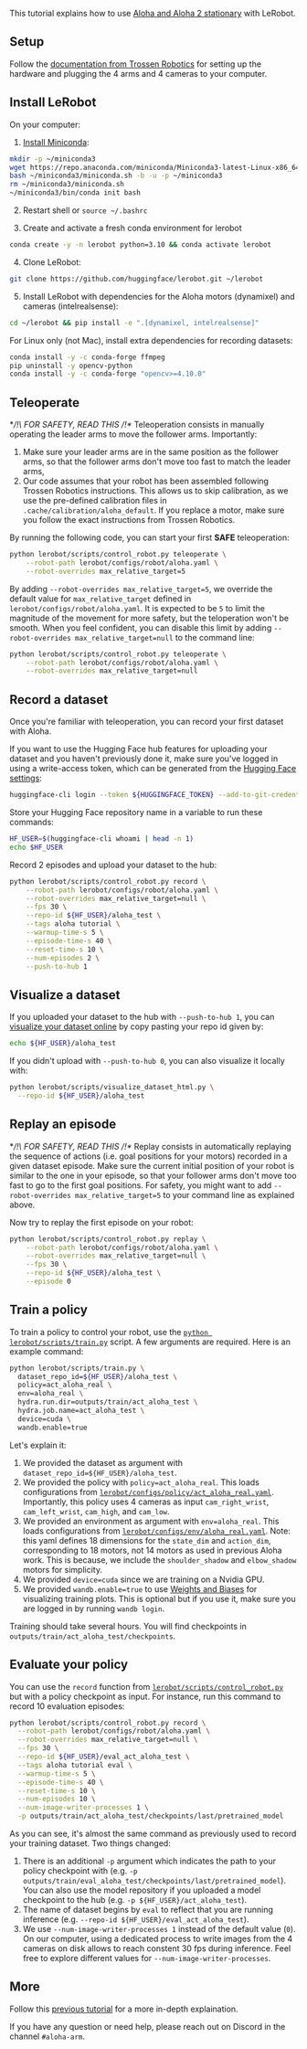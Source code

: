 This tutorial explains how to use [Aloha and Aloha 2 stationary](https://www.trossenrobotics.com/aloha-stationary) with LeRobot.

## Setup

Follow the [documentation from Trossen Robotics](https://docs.trossenrobotics.com/aloha_docs/getting_started/stationary/hardware_setup.html) for setting up the hardware and plugging the 4 arms and 4 cameras to your computer.


## Install LeRobot

On your computer:

1. [Install Miniconda](https://docs.anaconda.com/miniconda/#quick-command-line-install):
```bash
mkdir -p ~/miniconda3
wget https://repo.anaconda.com/miniconda/Miniconda3-latest-Linux-x86_64.sh -O ~/miniconda3/miniconda.sh
bash ~/miniconda3/miniconda.sh -b -u -p ~/miniconda3
rm ~/miniconda3/miniconda.sh
~/miniconda3/bin/conda init bash
```

2. Restart shell or `source ~/.bashrc`

3. Create and activate a fresh conda environment for lerobot
```bash
conda create -y -n lerobot python=3.10 && conda activate lerobot
```

4. Clone LeRobot:
```bash
git clone https://github.com/huggingface/lerobot.git ~/lerobot
```

5. Install LeRobot with dependencies for the Aloha motors (dynamixel) and cameras (intelrealsense):
```bash
cd ~/lerobot && pip install -e ".[dynamixel, intelrealsense]"
```

For Linux only (not Mac), install extra dependencies for recording datasets:
```bash
conda install -y -c conda-forge ffmpeg
pip uninstall -y opencv-python
conda install -y -c conda-forge "opencv>=4.10.0"
```

## Teleoperate

**/!\ FOR SAFETY, READ THIS /!\**
Teleoperation consists in manually operating the leader arms to move the follower arms. Importantly:
1. Make sure your leader arms are in the same position as the follower arms, so that the follower arms don't move too fast to match the leader arms,
2. Our code assumes that your robot has been assembled following Trossen Robotics instructions. This allows us to skip calibration, as we use the pre-defined calibration files in `.cache/calibration/aloha_default`. If you replace a motor, make sure you follow the exact instructions from Trossen Robotics.

By running the following code, you can start your first **SAFE** teleoperation:
```bash
python lerobot/scripts/control_robot.py teleoperate \
    --robot-path lerobot/configs/robot/aloha.yaml \
    --robot-overrides max_relative_target=5
```

By adding `--robot-overrides max_relative_target=5`, we override the default value for `max_relative_target` defined in `lerobot/configs/robot/aloha.yaml`. It is expected to be `5` to limit the magnitude of the movement for more safety, but the teloperation won't be smooth. When you feel confident, you can disable this limit by adding `--robot-overrides max_relative_target=null` to the command line:
```bash
python lerobot/scripts/control_robot.py teleoperate \
    --robot-path lerobot/configs/robot/aloha.yaml \
    --robot-overrides max_relative_target=null
```

## Record a dataset

Once you're familiar with teleoperation, you can record your first dataset with Aloha.

If you want to use the Hugging Face hub features for uploading your dataset and you haven't previously done it, make sure you've logged in using a write-access token, which can be generated from the [Hugging Face settings](https://huggingface.co/settings/tokens):
```bash
huggingface-cli login --token ${HUGGINGFACE_TOKEN} --add-to-git-credential
```

Store your Hugging Face repository name in a variable to run these commands:
```bash
HF_USER=$(huggingface-cli whoami | head -n 1)
echo $HF_USER
```

Record 2 episodes and upload your dataset to the hub:
```bash
python lerobot/scripts/control_robot.py record \
    --robot-path lerobot/configs/robot/aloha.yaml \
    --robot-overrides max_relative_target=null \
    --fps 30 \
    --repo-id ${HF_USER}/aloha_test \
    --tags aloha tutorial \
    --warmup-time-s 5 \
    --episode-time-s 40 \
    --reset-time-s 10 \
    --num-episodes 2 \
    --push-to-hub 1
```

## Visualize a dataset

If you uploaded your dataset to the hub with `--push-to-hub 1`, you can [visualize your dataset online](https://huggingface.co/spaces/lerobot/visualize_dataset) by copy pasting your repo id given by:
```bash
echo ${HF_USER}/aloha_test
```

If you didn't upload with `--push-to-hub 0`, you can also visualize it locally with:
```bash
python lerobot/scripts/visualize_dataset_html.py \
  --repo-id ${HF_USER}/aloha_test
```

## Replay an episode

**/!\ FOR SAFETY, READ THIS /!\**
Replay consists in automatically replaying the sequence of actions (i.e. goal positions for your motors) recorded in a given dataset episode. Make sure the current initial position of your robot is similar to the one in your episode, so that your follower arms don't move too fast to go to the first goal positions. For safety, you might want to add `--robot-overrides max_relative_target=5` to your command line as explained above.

Now try to replay the first episode on your robot:
```bash
python lerobot/scripts/control_robot.py replay \
    --robot-path lerobot/configs/robot/aloha.yaml \
    --robot-overrides max_relative_target=null \
    --fps 30 \
    --repo-id ${HF_USER}/aloha_test \
    --episode 0
```

## Train a policy

To train a policy to control your robot, use the [`python lerobot/scripts/train.py`](../lerobot/scripts/train.py) script. A few arguments are required. Here is an example command:
```bash
python lerobot/scripts/train.py \
  dataset_repo_id=${HF_USER}/aloha_test \
  policy=act_aloha_real \
  env=aloha_real \
  hydra.run.dir=outputs/train/act_aloha_test \
  hydra.job.name=act_aloha_test \
  device=cuda \
  wandb.enable=true
```

Let's explain it:
1. We provided the dataset as argument with `dataset_repo_id=${HF_USER}/aloha_test`.
2. We provided the policy with `policy=act_aloha_real`. This loads configurations from [`lerobot/configs/policy/act_aloha_real.yaml`](../lerobot/configs/policy/act_aloha_real.yaml). Importantly, this policy uses 4 cameras as input `cam_right_wrist`, `cam_left_wrist`, `cam_high`, and `cam_low`.
3. We provided an environment as argument with `env=aloha_real`. This loads configurations from [`lerobot/configs/env/aloha_real.yaml`](../lerobot/configs/env/aloha_real.yaml). Note: this yaml defines 18 dimensions for the `state_dim` and `action_dim`, corresponding to 18 motors, not 14 motors as used in previous Aloha work. This is because, we include the `shoulder_shadow` and `elbow_shadow` motors for simplicity.
4. We provided `device=cuda` since we are training on a Nvidia GPU.
5. We provided `wandb.enable=true` to use [Weights and Biases](https://docs.wandb.ai/quickstart) for visualizing training plots. This is optional but if you use it, make sure you are logged in by running `wandb login`.

Training should take several hours. You will find checkpoints in `outputs/train/act_aloha_test/checkpoints`.

## Evaluate your policy

You can use the `record` function from [`lerobot/scripts/control_robot.py`](../lerobot/scripts/control_robot.py) but with a policy checkpoint as input. For instance, run this command to record 10 evaluation episodes:
```bash
python lerobot/scripts/control_robot.py record \
  --robot-path lerobot/configs/robot/aloha.yaml \
  --robot-overrides max_relative_target=null \
  --fps 30 \
  --repo-id ${HF_USER}/eval_act_aloha_test \
  --tags aloha tutorial eval \
  --warmup-time-s 5 \
  --episode-time-s 40 \
  --reset-time-s 10 \
  --num-episodes 10 \
  --num-image-writer-processes 1 \
  -p outputs/train/act_aloha_test/checkpoints/last/pretrained_model
```

As you can see, it's almost the same command as previously used to record your training dataset. Two things changed:
1. There is an additional `-p` argument which indicates the path to your policy checkpoint with  (e.g. `-p outputs/train/eval_aloha_test/checkpoints/last/pretrained_model`). You can also use the model repository if you uploaded a model checkpoint to the hub (e.g. `-p ${HF_USER}/act_aloha_test`).
2. The name of dataset begins by `eval` to reflect that you are running inference (e.g. `--repo-id ${HF_USER}/eval_act_aloha_test`).
3. We use `--num-image-writer-processes 1` instead of the default value (`0`). On our computer, using a dedicated process to write images from the 4 cameras on disk allows to reach constent 30 fps during inference. Feel free to explore different values for `--num-image-writer-processes`.

## More

Follow this [previous tutorial](https://github.com/huggingface/lerobot/blob/main/examples/7_get_started_with_real_robot.md#4-train-a-policy-on-your-data) for a more in-depth explaination.

If you have any question or need help, please reach out on Discord in the channel `#aloha-arm`.
